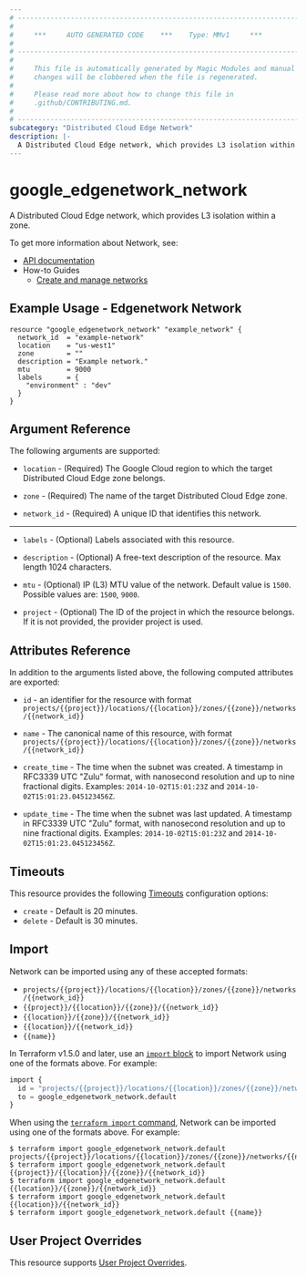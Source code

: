 ```yaml
---
# ----------------------------------------------------------------------------
#
#     ***     AUTO GENERATED CODE    ***    Type: MMv1     ***
#
# ----------------------------------------------------------------------------
#
#     This file is automatically generated by Magic Modules and manual
#     changes will be clobbered when the file is regenerated.
#
#     Please read more about how to change this file in
#     .github/CONTRIBUTING.md.
#
# ----------------------------------------------------------------------------
subcategory: "Distributed Cloud Edge Network"
description: |-
  A Distributed Cloud Edge network, which provides L3 isolation within a zone.
---
```


# google\_edgenetwork\_network

A Distributed Cloud Edge network, which provides L3 isolation within a zone.


To get more information about Network, see:

* [API documentation](https://cloud.google.com/distributed-cloud/edge/latest/docs/reference/network/rest/v1/projects.locations.zones.networks)
* How-to Guides
    * [Create and manage networks](https://cloud.google.com/distributed-cloud/edge/latest/docs/networks#api)

## Example Usage - Edgenetwork Network


```hcl
resource "google_edgenetwork_network" "example_network" {
  network_id  = "example-network"
  location    = "us-west1"
  zone        = ""
  description = "Example network."
  mtu         = 9000
  labels      = {
    "environment" : "dev"
  }
}
```

## Argument Reference

The following arguments are supported:


* `location` -
  (Required)
  The Google Cloud region to which the target Distributed Cloud Edge zone belongs.

* `zone` -
  (Required)
  The name of the target Distributed Cloud Edge zone.

* `network_id` -
  (Required)
  A unique ID that identifies this network.


- - -


* `labels` -
  (Optional)
  Labels associated with this resource.

* `description` -
  (Optional)
  A free-text description of the resource. Max length 1024 characters.

* `mtu` -
  (Optional)
  IP (L3) MTU value of the network. Default value is `1500`. Possible values are: `1500`, `9000`.

* `project` - (Optional) The ID of the project in which the resource belongs.
    If it is not provided, the provider project is used.


## Attributes Reference

In addition to the arguments listed above, the following computed attributes are exported:

* `id` - an identifier for the resource with format `projects/{{project}}/locations/{{location}}/zones/{{zone}}/networks/{{network_id}}`

* `name` -
  The canonical name of this resource, with format
  `projects/{{project}}/locations/{{location}}/zones/{{zone}}/networks/{{network_id}}`

* `create_time` -
  The time when the subnet was created.
  A timestamp in RFC3339 UTC "Zulu" format, with nanosecond resolution and up to nine
  fractional digits. Examples: `2014-10-02T15:01:23Z` and `2014-10-02T15:01:23.045123456Z`.

* `update_time` -
  The time when the subnet was last updated.
  A timestamp in RFC3339 UTC "Zulu" format, with nanosecond resolution and up to nine
  fractional digits. Examples: `2014-10-02T15:01:23Z` and `2014-10-02T15:01:23.045123456Z`.


## Timeouts

This resource provides the following
[Timeouts](https://developer.hashicorp.com/terraform/plugin/sdkv2/resources/retries-and-customizable-timeouts) configuration options:

- `create` - Default is 20 minutes.
- `delete` - Default is 30 minutes.

## Import


Network can be imported using any of these accepted formats:

* `projects/{{project}}/locations/{{location}}/zones/{{zone}}/networks/{{network_id}}`
* `{{project}}/{{location}}/{{zone}}/{{network_id}}`
* `{{location}}/{{zone}}/{{network_id}}`
* `{{location}}/{{network_id}}`
* `{{name}}`


In Terraform v1.5.0 and later, use an [`import` block](https://developer.hashicorp.com/terraform/language/import) to import Network using one of the formats above. For example:

```tf
import {
  id = "projects/{{project}}/locations/{{location}}/zones/{{zone}}/networks/{{network_id}}"
  to = google_edgenetwork_network.default
}
```

When using the [`terraform import` command](https://developer.hashicorp.com/terraform/cli/commands/import), Network can be imported using one of the formats above. For example:

```
$ terraform import google_edgenetwork_network.default projects/{{project}}/locations/{{location}}/zones/{{zone}}/networks/{{network_id}}
$ terraform import google_edgenetwork_network.default {{project}}/{{location}}/{{zone}}/{{network_id}}
$ terraform import google_edgenetwork_network.default {{location}}/{{zone}}/{{network_id}}
$ terraform import google_edgenetwork_network.default {{location}}/{{network_id}}
$ terraform import google_edgenetwork_network.default {{name}}
```

## User Project Overrides

This resource supports [User Project Overrides](https://registry.terraform.io/providers/hashicorp/google/latest/docs/guides/provider_reference#user_project_override).
